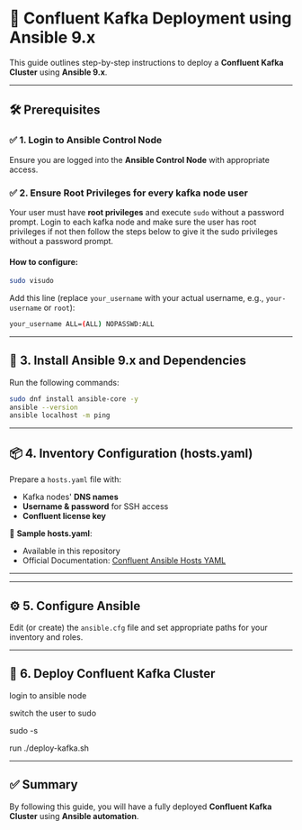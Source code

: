 
# 🐘 Confluent Kafka Deployment using Ansible 9.x

This guide outlines step-by-step instructions to deploy a **Confluent Kafka Cluster** using **Ansible 9.x**.

---

## 🛠 Prerequisites

### ✅ 1. Login to Ansible Control Node
Ensure you are logged into the **Ansible Control Node** with appropriate access.

### ✅ 2. Ensure Root Privileges for every kafka node user
Your user must have **root privileges** and execute `sudo` without a password prompt.
Login to each kafka node and make sure the user has root privileges if not then follow the steps below to give it the sudo privileges without a password prompt.
#### How to configure:

```bash
sudo visudo
```
Add this line (replace `your_username` with your actual username, e.g., `your-username` or `root`):
```bash
your_username ALL=(ALL) NOPASSWD:ALL
```

---

## 🐍 3. Install Ansible 9.x and Dependencies

Run the following commands:
```bash
sudo dnf install ansible-core -y
ansible --version
ansible localhost -m ping
```

---

## 📦 4. Inventory Configuration (hosts.yaml)

Prepare a `hosts.yaml` file with:
- Kafka nodes' **DNS names**
- **Username & password** for SSH access
- **Confluent license key**

📄 **Sample hosts.yaml**:
- Available in this repository
- Official Documentation: [Confluent Ansible Hosts YAML](https://docs.confluent.io/ansible/current/ansible-prepare.html)

---

---

## ⚙️ 5. Configure Ansible

Edit (or create) the `ansible.cfg` file and set appropriate paths for your inventory and roles.

---

## 🚀 6. Deploy Confluent Kafka Cluster

login to ansible node 

switch the user to sudo

sudo -s

run ./deploy-kafka.sh

---

## ✅ Summary
By following this guide, you will have a fully deployed **Confluent Kafka Cluster** using **Ansible automation**.
